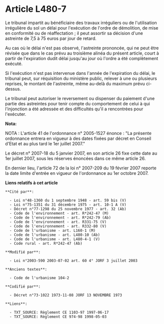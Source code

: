 # Article L480-7

Le tribunal impartit au bénéficiaire des travaux irréguliers ou de l'utilisation irrégulière du sol un délai pour l'exécution
de l'ordre de démolition, de mise en conformité ou de réaffectation ; il peut assortir sa décision d'une astreinte de 7,5 à
75 euros par jour de retard.

Au cas où le délai n'est pas observé, l'astreinte prononcée, qui ne peut être révisée que dans le cas prévu au troisième
alinéa du présent article, court à partir de l'expiration dudit délai jusqu'au jour où l'ordre a été complètement exécuté.

Si l'exécution n'est pas intervenue dans l'année de l'expiration du délai, le tribunal peut, sur réquisition du ministère
public, relever à une ou plusieurs reprises, le montant de l'astreinte, même au-delà du maximum prévu ci-dessus.

Le tribunal peut autoriser le reversement ou dispenser du paiement d'une partie des astreintes pour tenir compte du
comportement de celui à qui l'injonction a été adressée et des difficultés qu'il a rencontrées pour l'exécuter.

**Nota:**

NOTA : L'article 41 de l'ordonnance n° 2005-1527 énonce : "La présente ordonnance entrera en vigueur à des dates fixées par
décret en Conseil d'Etat et au plus tard le 1er juillet 2007."

Le décret n° 2007-18 du 5 janvier 2007, en son article 26 fixe cette date au 1er juillet 2007, sous les réserves énoncées
dans ce même article 26.

En dernier lieu, l'article 72 de la loi n° 2007-209 du 19 février 2007 reporte la date limite d'entrée en vigueur de
l'ordonnance au 1er octobre 2007.

**Liens relatifs à cet article**

	**Cité par**:

	  - Loi n°48-1360 du 1 septembre 1948 - art. 59 bis (V)
	  - Loi n°75-1351 du 31 décembre 1975 - art. 10-1 A (V)
	  - Décret n°77-1298 du 25 novembre 1977 - art. 32 (Ab)
	  - Code de l'environnement - art. R*242-47 (M)
	  - Code de l'environnement - art. R*242-79 (Ab)
	  - Code de l'environnement - art. R331-75 (V)
	  - Code de l'environnement - art. R332-80 (V)
	  - Code de l'urbanisme - art. L160-1 (M)
	  - Code de l'urbanisme - art. L480-10 (Ab)
	  - Code de l'urbanisme - art. L480-4-1 (V)
	  - Code rural - art. R*242-47 (Ab)

	**Modifié par**:

	  - Loi n°2003-590 2003-07-02 art. 60 4° JORF 3 juillet 2003

	**Anciens textes**:

	  - Code de l'urbanisme 104-2

	**Codifié par**:

	  - Décret n°73-1022 1973-11-08 JORF 13 NOVEMBRE 1973

	**Liens**:

	  - TXT_SOURCE: Règlement CE 1103-97 1997-06-17
	  - TXT_SOURCE: Règlement CE 974-98 1998-05-03
